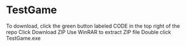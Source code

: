 # TestGame

To download, click the green button labeled CODE in the top right of the repo
Click Download ZIP
Use WinRAR to extract ZIP file
Double click TestGame.exe
